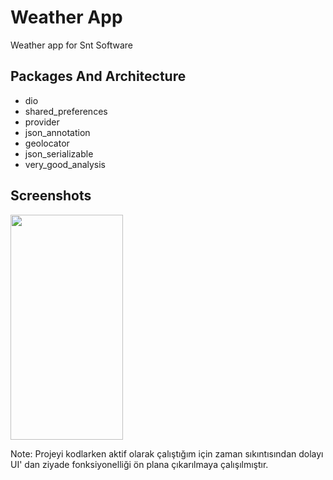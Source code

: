 <h1> Weather App </h1>
Weather app for Snt Software
<h2> Packages And Architecture </h2>
<ul>
  
  <li>dio</li>
  <li>shared_preferences</li>
  <li>provider</li>
  <li>json_annotation</li>
  <li>geolocator</li>
  <li>json_serializable</li>
  <li>very_good_analysis</li>
</ul> 

<h2> Screenshots </h2>

<img src="https://drive.google.com/file/d/1jS_2P3LXtt6f5ZTmb6Fr-RQLhkPdvpxr/view?usp=drive_link" width="180" height="360">

Note: Projeyi kodlarken aktif olarak çalıştığım için zaman sıkıntısından dolayı UI' dan ziyade fonksiyonelliği ön plana çıkarılmaya çalışılmıştır. 

